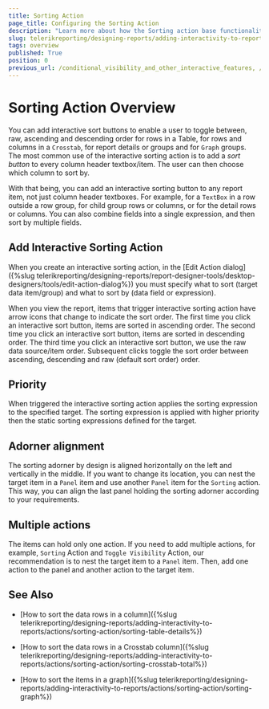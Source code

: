 ```yaml
---
title: Sorting Action 
page_title: Configuring the Sorting Action
description: "Learn more about how the Sorting action base functionality works as well as more complex scenarios such as when multiple sortings are used."
slug: telerikreporting/designing-reports/adding-interactivity-to-reports/actions/sorting-action/overview
tags: overview
published: True
position: 0
previous_url: /conditional_visibility_and_other_interactive_features, /interactive-sorting-action
---
```


# Sorting Action Overview


You can add interactive sort buttons to enable a user to toggle between, raw, ascending and descending order for rows in a Table, for rows and columns in a `Crosstab`, for report details or groups and for `Graph` groups. The most common use of the interactive sorting action is to add a _sort button_ to every column header textbox/item. The user can then choose which column to sort by.       

With that being, you can add an interactive sorting button to any report item, not just column header textboxes. For example, for a `TextBox` in a row outside a row group, for child group rows or columns, or for the detail rows or columns. You can also combine fields into a single expression, and then sort by multiple fields.       

## Add Interactive Sorting Action

When you create an interactive sorting action, in the [Edit Action dialog]({%slug telerikreporting/designing-reports/report-designer-tools/desktop-designers/tools/edit-action-dialog%}) you must specify what to sort (target data item/group) and what to sort by (data field or expression).         

When you view the report, items that trigger interactive sorting action have arrow icons that change to indicate the sort order. The first time you click an interactive sort button, items are sorted in ascending order. The second time you click an interactive sort button, items are sorted in descending order. The third time you click an interactive sort button, we use the raw data source/item order. Subsequent clicks toggle the sort order between ascending, descending and raw (default sort order) order.         

## Priority

When triggered the interactive sorting action applies the sorting expression to the specified target. The sorting expression is applied with higher priority then the static sorting expressions defined for the target.       		

## Adorner alignment

The sorting adorner by design is aligned horizontally on the left and vertically in the middle. If you want to change its location, you can nest the target item in a `Panel` item and use another `Panel` item for the `Sorting` action. This way, you can align the last panel holding the sorting adorner according to your requirements.           	

## Multiple actions

The items can hold only one action. If you need to add multiple actions, for example, `Sorting` Action and `Toggle Visibility` Action, our recommendation is to nest the target item to a `Panel` item. Then, add one action to the panel and another action to the target item.           	

## See Also


 * [How to sort the data rows in a column]({%slug telerikreporting/designing-reports/adding-interactivity-to-reports/actions/sorting-action/sorting-table-details%})

 * [How to sort the data rows in a Crosstab column]({%slug telerikreporting/designing-reports/adding-interactivity-to-reports/actions/sorting-action/sorting-crosstab-total%})

 * [How to sort the items in a graph]({%slug telerikreporting/designing-reports/adding-interactivity-to-reports/actions/sorting-action/sorting-graph%})
